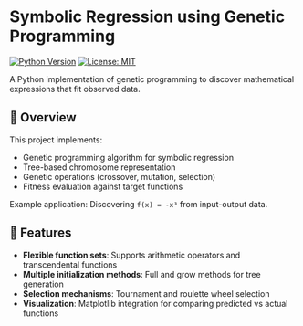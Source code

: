 # Symbolic Regression using Genetic Programming

[![Python Version](https://img.shields.io/badge/python-3.7%2B-blue)](https://python.org)
[![License: MIT](https://img.shields.io/badge/License-MIT-yellow.svg)](https://opensource.org/licenses/MIT)

A Python implementation of genetic programming to discover mathematical expressions that fit observed data.

## 📌 Overview

This project implements:
- Genetic programming algorithm for symbolic regression
- Tree-based chromosome representation
- Genetic operations (crossover, mutation, selection)
- Fitness evaluation against target functions

Example application: Discovering `f(x) = -x³` from input-output data.

## 🚀 Features

- **Flexible function sets**: Supports arithmetic operators and transcendental functions
- **Multiple initialization methods**: Full and grow methods for tree generation
- **Selection mechanisms**: Tournament and roulette wheel selection
- **Visualization**: Matplotlib integration for comparing predicted vs actual functions
